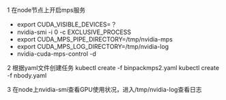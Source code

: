 1 在node节点上开启mps服务
+ export CUDA_VISIBLE_DEVICES=？
+ nvidia-smi -i 0 -c EXCLUSIVE_PROCESS
+ export CUDA_MPS_PIPE_DIRECTORY=/tmp/nvidia-mps
+ export CUDA_MPS_LOG_DIRECTORY=/tmp/nvidia-log
+ nvidia-cuda-mps-control -d   

2  根据yaml文件创建任务
kubectl create -f binpackmps2.yaml
kubectl create -f nbody.yaml  

 3 在node上nvidia-smi查看GPU使用状况，进入/tmp/nvidia-log查看日志
  